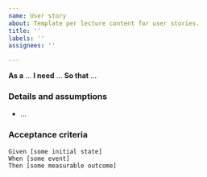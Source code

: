 ```yaml
---
name: User story
about: Template per lecture content for user stories.
title: ''
labels: ''
assignees: ''

---
```


**As a** ...
**I need** ...
**So that** ...

### Details and assumptions

* ...

### Acceptance criteria

```gherkin
Given [some initial state]
When [some event]
Then [some measurable outcome]
```
